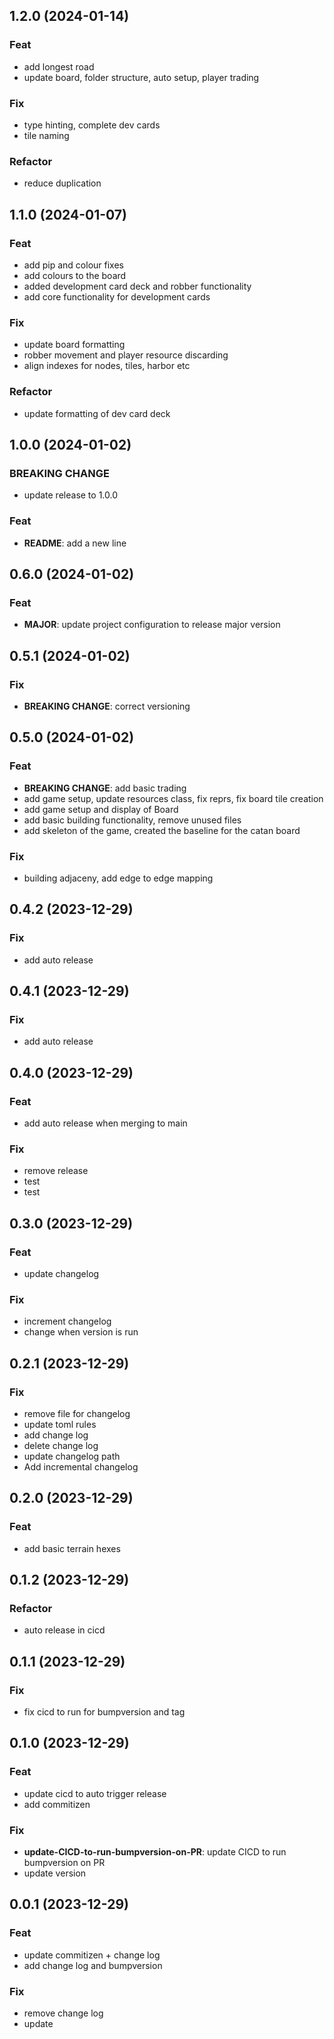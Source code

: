 ## 1.2.0 (2024-01-14)

### Feat

- add longest road
- update board, folder structure, auto setup, player trading

### Fix

- type hinting, complete dev cards
- tile naming

### Refactor

- reduce duplication

## 1.1.0 (2024-01-07)

### Feat

- add pip and colour fixes
- add colours to the board
- added development card deck and robber functionality
- add core functionality for development cards

### Fix

- update board formatting
- robber movement and player resource discarding
- align indexes for nodes, tiles, harbor etc

### Refactor

- update formatting of dev card deck

## 1.0.0 (2024-01-02)

### BREAKING CHANGE

- update release to 1.0.0

### Feat

- **README**: add a new line

## 0.6.0 (2024-01-02)

### Feat

- **MAJOR**: update project configuration to release major version

## 0.5.1 (2024-01-02)

### Fix

- **BREAKING CHANGE**: correct versioning

## 0.5.0 (2024-01-02)

### Feat

- **BREAKING CHANGE**: add basic trading
- add game setup, update resources class, fix reprs, fix board tile creation
- add game setup and display of Board
- add basic building functionality, remove unused files
- add skeleton of the game, created the baseline for the catan board

### Fix

- building adjaceny, add edge to edge mapping

## 0.4.2 (2023-12-29)

### Fix

- add auto release

## 0.4.1 (2023-12-29)

### Fix

- add auto release

## 0.4.0 (2023-12-29)

### Feat

- add auto release when merging to main

### Fix

- remove release
- test
- test

## 0.3.0 (2023-12-29)

### Feat

- update changelog

### Fix

- increment changelog
- change when version is run

## 0.2.1 (2023-12-29)

### Fix

- remove file for changelog
- update toml rules
- add change log
- delete change log
- update changelog path
- Add incremental changelog

## 0.2.0 (2023-12-29)

### Feat

- add basic terrain hexes

## 0.1.2 (2023-12-29)

### Refactor

- auto release in cicd

## 0.1.1 (2023-12-29)

### Fix

- fix cicd to run for bumpversion and tag

## 0.1.0 (2023-12-29)

### Feat

- update cicd to auto trigger release
- add commitizen

### Fix

- **update-CICD-to-run-bumpversion-on-PR**: update CICD to run bumpversion on PR
- update version

## 0.0.1 (2023-12-29)

### Feat

- update commitizen + change log
- add change log and bumpversion

### Fix

- remove change log
- update
